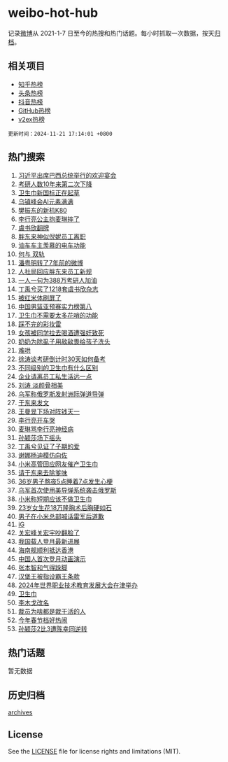 # weibo-hot-hub

记录[微博](https://www.weibo.com)从 2021-1-7 日至今的热搜和热门话题。每小时抓取一次数据，按天[归档](archives)。

## 相关项目

- [知乎热榜](https://github.com/lonnyzhang423/zhihu-hot-hub)
- [头条热榜](https://github.com/lonnyzhang423/toutiao-hot-hub)
- [抖音热榜](https://github.com/lonnyzhang423/douyin-hot-hub)
- [GitHub热榜](https://github.com/lonnyzhang423/github-hot-hub)
- [v2ex热榜](https://github.com/lonnyzhang423/v2ex-hot-hub)


`更新时间：2024-11-21 17:14:01 +0800`

## 热门搜索

1. [习近平出席巴西总统举行的欢迎宴会](https://m.weibo.cn/search?containerid=100103type%3D1%26t%3D10%26q%3D%23%E4%B9%A0%E8%BF%91%E5%B9%B3%E5%87%BA%E5%B8%AD%E5%B7%B4%E8%A5%BF%E6%80%BB%E7%BB%9F%E4%B8%BE%E8%A1%8C%E7%9A%84%E6%AC%A2%E8%BF%8E%E5%AE%B4%E4%BC%9A%23&stream_entry_id=51&isnewpage=1&extparam=seat%3D1%26pos%3D0%26stream_entry_id%3D51%26c_type%3D51%26filter_type%3Drealtimehot%26cate%3D10103%26q%3D%2523%25E4%25B9%25A0%25E8%25BF%2591%25E5%25B9%25B3%25E5%2587%25BA%25E5%25B8%25AD%25E5%25B7%25B4%25E8%25A5%25BF%25E6%2580%25BB%25E7%25BB%259F%25E4%25B8%25BE%25E8%25A1%258C%25E7%259A%2584%25E6%25AC%25A2%25E8%25BF%258E%25E5%25AE%25B4%25E4%25BC%259A%2523%26dgr%3D0%26display_time%3D1732180440%26pre_seqid%3D17321804405900722992137)
1. [考研人数10年来第二次下降](https://m.weibo.cn/search?containerid=100103type%3D1%26t%3D10%26q%3D%23%E8%80%83%E7%A0%94%E4%BA%BA%E6%95%B010%E5%B9%B4%E6%9D%A5%E7%AC%AC%E4%BA%8C%E6%AC%A1%E4%B8%8B%E9%99%8D%23&stream_entry_id=31&isnewpage=1&extparam=seat%3D1%26filter_type%3Drealtimehot%26c_type%3D31%26q%3D%2523%25E8%2580%2583%25E7%25A0%2594%25E4%25BA%25BA%25E6%2595%25B010%25E5%25B9%25B4%25E6%259D%25A5%25E7%25AC%25AC%25E4%25BA%258C%25E6%25AC%25A1%25E4%25B8%258B%25E9%2599%258D%2523%26dgr%3D0%26pos%3D0%26stream_entry_id%3D31%26realpos%3D1%26band_rank%3D1%26flag%3D1%26cate%3D5001%26lcate%3D5001%26display_time%3D1732180440%26pre_seqid%3D17321804405900722992137)
1. [卫生巾新国标正在起草](https://m.weibo.cn/search?containerid=100103type%3D1%26t%3D10%26q%3D%23%E5%8D%AB%E7%94%9F%E5%B7%BE%E6%96%B0%E5%9B%BD%E6%A0%87%E6%AD%A3%E5%9C%A8%E8%B5%B7%E8%8D%89%23&stream_entry_id=31&isnewpage=1&extparam=seat%3D1%26filter_type%3Drealtimehot%26c_type%3D31%26q%3D%2523%25E5%258D%25AB%25E7%2594%259F%25E5%25B7%25BE%25E6%2596%25B0%25E5%259B%25BD%25E6%25A0%2587%25E6%25AD%25A3%25E5%259C%25A8%25E8%25B5%25B7%25E8%258D%2589%2523%26dgr%3D0%26pos%3D1%26stream_entry_id%3D31%26realpos%3D2%26band_rank%3D2%26flag%3D1%26cate%3D5001%26lcate%3D5001%26display_time%3D1732180440%26pre_seqid%3D17321804405900722992137)
1. [乌镇峰会AI元素满满](https://m.weibo.cn/search?containerid=100103type%3D1%26t%3D10%26q%3D%23%E4%B9%8C%E9%95%87%E5%B3%B0%E4%BC%9AAI%E5%85%83%E7%B4%A0%E6%BB%A1%E6%BB%A1%23&stream_entry_id=31&isnewpage=1&extparam=seat%3D1%26filter_type%3Drealtimehot%26c_type%3D31%26q%3D%2523%25E4%25B9%258C%25E9%2595%2587%25E5%25B3%25B0%25E4%25BC%259AAI%25E5%2585%2583%25E7%25B4%25A0%25E6%25BB%25A1%25E6%25BB%25A1%2523%26dgr%3D0%26pos%3D2%26stream_entry_id%3D31%26realpos%3D3%26band_rank%3D3%26flag%3D1%26cate%3D5001%26lcate%3D5001%26display_time%3D1732180440%26pre_seqid%3D17321804405900722992137)
1. [樊振东的新机K80](https://m.weibo.cn/search?containerid=100103type%3D1%26t%3D10%26q%3D%23%E6%A8%8A%E6%8C%AF%E4%B8%9C%E7%9A%84%E6%96%B0%E6%9C%BAK80%23&stream_entry_id=31&isnewpage=1&extparam=seat%3D1%26pos%3D3%26c_type%3D31%26cate%3D5001%26dgr%3D0%26filter_type%3Drealtimehot%26topic_ad%3D1%26stream_entry_id%3D31%26adid%3D264787%26band_rank%3D4%26q%3D%2523%25E6%25A8%258A%25E6%258C%25AF%25E4%25B8%259C%25E7%259A%2584%25E6%2596%25B0%25E6%259C%25BAK80%2523%26lcate%3D5001%26is_ad_pos%3D1%26display_time%3D1732180440%26pre_seqid%3D17321804405900722992137)
1. [李行亮公主抱麦琳摔了](https://m.weibo.cn/search?containerid=100103type%3D1%26t%3D10%26q%3D%23%E6%9D%8E%E8%A1%8C%E4%BA%AE%E5%85%AC%E4%B8%BB%E6%8A%B1%E9%BA%A6%E7%90%B3%E6%91%94%E4%BA%86%23&stream_entry_id=31&isnewpage=1&extparam=seat%3D1%26filter_type%3Drealtimehot%26c_type%3D31%26q%3D%2523%25E6%259D%258E%25E8%25A1%258C%25E4%25BA%25AE%25E5%2585%25AC%25E4%25B8%25BB%25E6%258A%25B1%25E9%25BA%25A6%25E7%2590%25B3%25E6%2591%2594%25E4%25BA%2586%2523%26dgr%3D0%26pos%3D4%26stream_entry_id%3D31%26realpos%3D4%26band_rank%3D4%26flag%3D2%26cate%3D5001%26lcate%3D5001%26display_time%3D1732180440%26pre_seqid%3D17321804405900722992137)
1. [虞书欣翻牌](https://m.weibo.cn/search?containerid=100103type%3D1%26t%3D10%26q%3D%E8%99%9E%E4%B9%A6%E6%AC%A3%E7%BF%BB%E7%89%8C&stream_entry_id=31&isnewpage=1&extparam=seat%3D1%26filter_type%3Drealtimehot%26c_type%3D31%26q%3D%25E8%2599%259E%25E4%25B9%25A6%25E6%25AC%25A3%25E7%25BF%25BB%25E7%2589%258C%26dgr%3D0%26pos%3D5%26stream_entry_id%3D31%26realpos%3D5%26band_rank%3D5%26flag%3D1%26cate%3D5001%26lcate%3D5001%26display_time%3D1732180440%26pre_seqid%3D17321804405900722992137)
1. [胖东来神似倪妮员工离职](https://m.weibo.cn/search?containerid=100103type%3D1%26t%3D10%26q%3D%23%E8%83%96%E4%B8%9C%E6%9D%A5%E7%A5%9E%E4%BC%BC%E5%80%AA%E5%A6%AE%E5%91%98%E5%B7%A5%E7%A6%BB%E8%81%8C%23&stream_entry_id=31&isnewpage=1&extparam=seat%3D1%26filter_type%3Drealtimehot%26c_type%3D31%26q%3D%2523%25E8%2583%2596%25E4%25B8%259C%25E6%259D%25A5%25E7%25A5%259E%25E4%25BC%25BC%25E5%2580%25AA%25E5%25A6%25AE%25E5%2591%2598%25E5%25B7%25A5%25E7%25A6%25BB%25E8%2581%258C%2523%26dgr%3D0%26pos%3D6%26stream_entry_id%3D31%26realpos%3D6%26band_rank%3D6%26flag%3D2%26cate%3D5001%26lcate%3D5001%26display_time%3D1732180440%26pre_seqid%3D17321804405900722992137)
1. [油车车主羡慕的电车功能](https://m.weibo.cn/search?containerid=100103type%3D1%26t%3D10%26q%3D%23%E6%B2%B9%E8%BD%A6%E8%BD%A6%E4%B8%BB%E7%BE%A1%E6%85%95%E7%9A%84%E7%94%B5%E8%BD%A6%E5%8A%9F%E8%83%BD%23&stream_entry_id=31&isnewpage=1&extparam=seat%3D1%26filter_type%3Drealtimehot%26c_type%3D31%26cate%3D5001%26dgr%3D0%26adid%3D264809%26stream_entry_id%3D31%26lcate%3D5001%26band_rank%3D7%26q%3D%2523%25E6%25B2%25B9%25E8%25BD%25A6%25E8%25BD%25A6%25E4%25B8%25BB%25E7%25BE%25A1%25E6%2585%2595%25E7%259A%2584%25E7%2594%25B5%25E8%25BD%25A6%25E5%258A%259F%25E8%2583%25BD%2523%26pos%3D7%26is_ad_pos%3D1%26display_time%3D1732180440%26pre_seqid%3D17321804405900722992137)
1. [何与 双轨](https://m.weibo.cn/search?containerid=100103type%3D1%26t%3D10%26q%3D%E4%BD%95%E4%B8%8E+%E5%8F%8C%E8%BD%A8&stream_entry_id=31&isnewpage=1&extparam=seat%3D1%26filter_type%3Drealtimehot%26c_type%3D31%26q%3D%25E4%25BD%2595%25E4%25B8%258E%2520%25E5%258F%258C%25E8%25BD%25A8%26dgr%3D0%26pos%3D8%26stream_entry_id%3D31%26realpos%3D7%26band_rank%3D7%26flag%3D2%26cate%3D5001%26lcate%3D5001%26display_time%3D1732180440%26pre_seqid%3D17321804405900722992137)
1. [潘粤明转了7年前的微博](https://m.weibo.cn/search?containerid=100103type%3D1%26t%3D10%26q%3D%23%E6%BD%98%E7%B2%A4%E6%98%8E%E8%BD%AC%E4%BA%867%E5%B9%B4%E5%89%8D%E7%9A%84%E5%BE%AE%E5%8D%9A%23&stream_entry_id=31&isnewpage=1&extparam=seat%3D1%26filter_type%3Drealtimehot%26c_type%3D31%26q%3D%2523%25E6%25BD%2598%25E7%25B2%25A4%25E6%2598%258E%25E8%25BD%25AC%25E4%25BA%25867%25E5%25B9%25B4%25E5%2589%258D%25E7%259A%2584%25E5%25BE%25AE%25E5%258D%259A%2523%26dgr%3D0%26pos%3D9%26stream_entry_id%3D31%26realpos%3D8%26band_rank%3D8%26flag%3D1%26cate%3D5001%26lcate%3D5001%26display_time%3D1732180440%26pre_seqid%3D17321804405900722992137)
1. [人社局回应胖东来员工新规](https://m.weibo.cn/search?containerid=100103type%3D1%26t%3D10%26q%3D%23%E4%BA%BA%E7%A4%BE%E5%B1%80%E5%9B%9E%E5%BA%94%E8%83%96%E4%B8%9C%E6%9D%A5%E5%91%98%E5%B7%A5%E6%96%B0%E8%A7%84%23&stream_entry_id=31&isnewpage=1&extparam=seat%3D1%26filter_type%3Drealtimehot%26c_type%3D31%26q%3D%2523%25E4%25BA%25BA%25E7%25A4%25BE%25E5%25B1%2580%25E5%259B%259E%25E5%25BA%2594%25E8%2583%2596%25E4%25B8%259C%25E6%259D%25A5%25E5%2591%2598%25E5%25B7%25A5%25E6%2596%25B0%25E8%25A7%2584%2523%26dgr%3D0%26pos%3D10%26stream_entry_id%3D31%26realpos%3D9%26band_rank%3D9%26flag%3D0%26cate%3D5001%26lcate%3D5001%26display_time%3D1732180440%26pre_seqid%3D17321804405900722992137)
1. [一人一句为388万考研人加油](https://m.weibo.cn/search?containerid=100103type%3D1%26t%3D10%26q%3D%23%E4%B8%80%E4%BA%BA%E4%B8%80%E5%8F%A5%E4%B8%BA388%E4%B8%87%E8%80%83%E7%A0%94%E4%BA%BA%E5%8A%A0%E6%B2%B9%23&stream_entry_id=31&isnewpage=1&extparam=seat%3D1%26filter_type%3Drealtimehot%26c_type%3D31%26q%3D%2523%25E4%25B8%2580%25E4%25BA%25BA%25E4%25B8%2580%25E5%258F%25A5%25E4%25B8%25BA388%25E4%25B8%2587%25E8%2580%2583%25E7%25A0%2594%25E4%25BA%25BA%25E5%258A%25A0%25E6%25B2%25B9%2523%26dgr%3D0%26pos%3D11%26stream_entry_id%3D31%26realpos%3D10%26band_rank%3D10%26flag%3D0%26cate%3D5001%26lcate%3D5001%26display_time%3D1732180440%26pre_seqid%3D17321804405900722992137)
1. [丁禹兮买了1218套虞书欣杂志](https://m.weibo.cn/search?containerid=100103type%3D1%26t%3D10%26q%3D%23%E4%B8%81%E7%A6%B9%E5%85%AE%E4%B9%B0%E4%BA%861218%E5%A5%97%E8%99%9E%E4%B9%A6%E6%AC%A3%E6%9D%82%E5%BF%97%23&stream_entry_id=31&isnewpage=1&extparam=seat%3D1%26filter_type%3Drealtimehot%26c_type%3D31%26q%3D%2523%25E4%25B8%2581%25E7%25A6%25B9%25E5%2585%25AE%25E4%25B9%25B0%25E4%25BA%25861218%25E5%25A5%2597%25E8%2599%259E%25E4%25B9%25A6%25E6%25AC%25A3%25E6%259D%2582%25E5%25BF%2597%2523%26dgr%3D0%26pos%3D12%26stream_entry_id%3D31%26realpos%3D11%26band_rank%3D11%26flag%3D1%26cate%3D5001%26lcate%3D5001%26display_time%3D1732180440%26pre_seqid%3D17321804405900722992137)
1. [被红米体刷屏了](https://m.weibo.cn/search?containerid=100103type%3D1%26t%3D10%26q%3D%23%E8%A2%AB%E7%BA%A2%E7%B1%B3%E4%BD%93%E5%88%B7%E5%B1%8F%E4%BA%86%23&stream_entry_id=31&isnewpage=1&extparam=seat%3D1%26filter_type%3Drealtimehot%26c_type%3D31%26q%3D%2523%25E8%25A2%25AB%25E7%25BA%25A2%25E7%25B1%25B3%25E4%25BD%2593%25E5%2588%25B7%25E5%25B1%258F%25E4%25BA%2586%2523%26dgr%3D0%26pos%3D13%26adid%3D264759%26stream_entry_id%3D31%26realpos%3D12%26band_rank%3D12%26flag%3D0%26cate%3D5001%26lcate%3D5001%26display_time%3D1732180440%26pre_seqid%3D17321804405900722992137)
1. [中国男篮亚预赛实力榜第八](https://m.weibo.cn/search?containerid=100103type%3D1%26t%3D10%26q%3D%23%E4%B8%AD%E5%9B%BD%E7%94%B7%E7%AF%AE%E4%BA%9A%E9%A2%84%E8%B5%9B%E5%AE%9E%E5%8A%9B%E6%A6%9C%E7%AC%AC%E5%85%AB%23&stream_entry_id=31&isnewpage=1&extparam=seat%3D1%26filter_type%3Drealtimehot%26c_type%3D31%26q%3D%2523%25E4%25B8%25AD%25E5%259B%25BD%25E7%2594%25B7%25E7%25AF%25AE%25E4%25BA%259A%25E9%25A2%2584%25E8%25B5%259B%25E5%25AE%259E%25E5%258A%259B%25E6%25A6%259C%25E7%25AC%25AC%25E5%2585%25AB%2523%26dgr%3D0%26pos%3D14%26stream_entry_id%3D31%26realpos%3D13%26band_rank%3D13%26flag%3D1%26cate%3D5001%26lcate%3D5001%26display_time%3D1732180440%26pre_seqid%3D17321804405900722992137)
1. [卫生巾不需要太多花哨的功能](https://m.weibo.cn/search?containerid=100103type%3D1%26t%3D10%26q%3D%23%E5%8D%AB%E7%94%9F%E5%B7%BE%E4%B8%8D%E9%9C%80%E8%A6%81%E5%A4%AA%E5%A4%9A%E8%8A%B1%E5%93%A8%E7%9A%84%E5%8A%9F%E8%83%BD%23&stream_entry_id=31&isnewpage=1&extparam=seat%3D1%26filter_type%3Drealtimehot%26c_type%3D31%26q%3D%2523%25E5%258D%25AB%25E7%2594%259F%25E5%25B7%25BE%25E4%25B8%258D%25E9%259C%2580%25E8%25A6%2581%25E5%25A4%25AA%25E5%25A4%259A%25E8%258A%25B1%25E5%2593%25A8%25E7%259A%2584%25E5%258A%259F%25E8%2583%25BD%2523%26dgr%3D0%26pos%3D15%26stream_entry_id%3D31%26realpos%3D14%26band_rank%3D14%26flag%3D1%26cate%3D5001%26lcate%3D5001%26display_time%3D1732180440%26pre_seqid%3D17321804405900722992137)
1. [踩不完的彩妆雷](https://m.weibo.cn/search?containerid=100103type%3D1%26t%3D10%26q%3D%23%E8%B8%A9%E4%B8%8D%E5%AE%8C%E7%9A%84%E5%BD%A9%E5%A6%86%E9%9B%B7%23&stream_entry_id=31&isnewpage=1&extparam=seat%3D1%26filter_type%3Drealtimehot%26c_type%3D31%26q%3D%2523%25E8%25B8%25A9%25E4%25B8%258D%25E5%25AE%258C%25E7%259A%2584%25E5%25BD%25A9%25E5%25A6%2586%25E9%259B%25B7%2523%26dgr%3D0%26pos%3D16%26adid%3D264853%26stream_entry_id%3D31%26realpos%3D15%26band_rank%3D15%26flag%3D0%26cate%3D5001%26lcate%3D5001%26display_time%3D1732180440%26pre_seqid%3D17321804405900722992137)
1. [女孩被同学拉去喝酒遭强奸致死](https://m.weibo.cn/search?containerid=100103type%3D1%26t%3D10%26q%3D%23%E5%A5%B3%E5%AD%A9%E8%A2%AB%E5%90%8C%E5%AD%A6%E6%8B%89%E5%8E%BB%E5%96%9D%E9%85%92%E9%81%AD%E5%BC%BA%E5%A5%B8%E8%87%B4%E6%AD%BB%23&stream_entry_id=31&isnewpage=1&extparam=seat%3D1%26filter_type%3Drealtimehot%26c_type%3D31%26q%3D%2523%25E5%25A5%25B3%25E5%25AD%25A9%25E8%25A2%25AB%25E5%2590%258C%25E5%25AD%25A6%25E6%258B%2589%25E5%258E%25BB%25E5%2596%259D%25E9%2585%2592%25E9%2581%25AD%25E5%25BC%25BA%25E5%25A5%25B8%25E8%2587%25B4%25E6%25AD%25BB%2523%26dgr%3D0%26pos%3D17%26stream_entry_id%3D31%26realpos%3D16%26band_rank%3D16%26flag%3D0%26cate%3D5001%26lcate%3D5001%26display_time%3D1732180440%26pre_seqid%3D17321804405900722992137)
1. [奶奶为除虱子用敌敌畏给孩子洗头](https://m.weibo.cn/search?containerid=100103type%3D1%26t%3D10%26q%3D%23%E5%A5%B6%E5%A5%B6%E4%B8%BA%E9%99%A4%E8%99%B1%E5%AD%90%E7%94%A8%E6%95%8C%E6%95%8C%E7%95%8F%E7%BB%99%E5%AD%A9%E5%AD%90%E6%B4%97%E5%A4%B4%23&stream_entry_id=31&isnewpage=1&extparam=seat%3D1%26filter_type%3Drealtimehot%26c_type%3D31%26q%3D%2523%25E5%25A5%25B6%25E5%25A5%25B6%25E4%25B8%25BA%25E9%2599%25A4%25E8%2599%25B1%25E5%25AD%2590%25E7%2594%25A8%25E6%2595%258C%25E6%2595%258C%25E7%2595%258F%25E7%25BB%2599%25E5%25AD%25A9%25E5%25AD%2590%25E6%25B4%2597%25E5%25A4%25B4%2523%26dgr%3D0%26pos%3D18%26stream_entry_id%3D31%26realpos%3D17%26band_rank%3D17%26flag%3D1%26cate%3D5001%26lcate%3D5001%26display_time%3D1732180440%26pre_seqid%3D17321804405900722992137)
1. [难哄](https://m.weibo.cn/search?containerid=100103type%3D1%26t%3D10%26q%3D%E9%9A%BE%E5%93%84&stream_entry_id=31&isnewpage=1&extparam=seat%3D1%26filter_type%3Drealtimehot%26c_type%3D31%26q%3D%25E9%259A%25BE%25E5%2593%2584%26dgr%3D0%26pos%3D19%26stream_entry_id%3D31%26realpos%3D18%26band_rank%3D18%26flag%3D2%26cate%3D5001%26lcate%3D5001%26display_time%3D1732180440%26pre_seqid%3D17321804405900722992137)
1. [徐涛谈考研倒计时30天如何备考](https://m.weibo.cn/search?containerid=100103type%3D1%26t%3D10%26q%3D%23%E5%BE%90%E6%B6%9B%E8%B0%88%E8%80%83%E7%A0%94%E5%80%92%E8%AE%A1%E6%97%B630%E5%A4%A9%E5%A6%82%E4%BD%95%E5%A4%87%E8%80%83%23&stream_entry_id=31&isnewpage=1&extparam=seat%3D1%26filter_type%3Drealtimehot%26c_type%3D31%26q%3D%2523%25E5%25BE%2590%25E6%25B6%259B%25E8%25B0%2588%25E8%2580%2583%25E7%25A0%2594%25E5%2580%2592%25E8%25AE%25A1%25E6%2597%25B630%25E5%25A4%25A9%25E5%25A6%2582%25E4%25BD%2595%25E5%25A4%2587%25E8%2580%2583%2523%26dgr%3D0%26pos%3D20%26stream_entry_id%3D31%26realpos%3D19%26band_rank%3D19%26flag%3D1%26cate%3D5001%26lcate%3D5001%26display_time%3D1732180440%26pre_seqid%3D17321804405900722992137)
1. [不同级别的卫生巾有什么区别](https://m.weibo.cn/search?containerid=100103type%3D1%26t%3D10%26q%3D%23%E4%B8%8D%E5%90%8C%E7%BA%A7%E5%88%AB%E7%9A%84%E5%8D%AB%E7%94%9F%E5%B7%BE%E6%9C%89%E4%BB%80%E4%B9%88%E5%8C%BA%E5%88%AB%23&stream_entry_id=31&isnewpage=1&extparam=seat%3D1%26filter_type%3Drealtimehot%26c_type%3D31%26q%3D%2523%25E4%25B8%258D%25E5%2590%258C%25E7%25BA%25A7%25E5%2588%25AB%25E7%259A%2584%25E5%258D%25AB%25E7%2594%259F%25E5%25B7%25BE%25E6%259C%2589%25E4%25BB%2580%25E4%25B9%2588%25E5%258C%25BA%25E5%2588%25AB%2523%26dgr%3D0%26pos%3D21%26stream_entry_id%3D31%26realpos%3D20%26band_rank%3D20%26flag%3D1%26cate%3D5001%26lcate%3D5001%26display_time%3D1732180440%26pre_seqid%3D17321804405900722992137)
1. [企业请离员工私生活远一点](https://m.weibo.cn/search?containerid=100103type%3D1%26t%3D10%26q%3D%23%E4%BC%81%E4%B8%9A%E8%AF%B7%E7%A6%BB%E5%91%98%E5%B7%A5%E7%A7%81%E7%94%9F%E6%B4%BB%E8%BF%9C%E4%B8%80%E7%82%B9%23&stream_entry_id=31&isnewpage=1&extparam=seat%3D1%26filter_type%3Drealtimehot%26c_type%3D31%26q%3D%2523%25E4%25BC%2581%25E4%25B8%259A%25E8%25AF%25B7%25E7%25A6%25BB%25E5%2591%2598%25E5%25B7%25A5%25E7%25A7%2581%25E7%2594%259F%25E6%25B4%25BB%25E8%25BF%259C%25E4%25B8%2580%25E7%2582%25B9%2523%26dgr%3D0%26pos%3D22%26stream_entry_id%3D31%26realpos%3D21%26band_rank%3D21%26flag%3D2%26cate%3D5001%26lcate%3D5001%26display_time%3D1732180440%26pre_seqid%3D17321804405900722992137)
1. [刘涛 淡颜骨相美](https://m.weibo.cn/search?containerid=100103type%3D1%26t%3D10%26q%3D%E5%88%98%E6%B6%9B+%E6%B7%A1%E9%A2%9C%E9%AA%A8%E7%9B%B8%E7%BE%8E&stream_entry_id=31&isnewpage=1&extparam=seat%3D1%26filter_type%3Drealtimehot%26c_type%3D31%26q%3D%25E5%2588%2598%25E6%25B6%259B%2520%25E6%25B7%25A1%25E9%25A2%259C%25E9%25AA%25A8%25E7%259B%25B8%25E7%25BE%258E%26dgr%3D0%26pos%3D23%26stream_entry_id%3D31%26realpos%3D22%26band_rank%3D22%26flag%3D1%26cate%3D5001%26lcate%3D5001%26display_time%3D1732180440%26pre_seqid%3D17321804405900722992137)
1. [乌军称俄罗斯发射洲际弹道导弹](https://m.weibo.cn/search?containerid=100103type%3D1%26t%3D10%26q%3D%23%E4%B9%8C%E5%86%9B%E7%A7%B0%E4%BF%84%E7%BD%97%E6%96%AF%E5%8F%91%E5%B0%84%E6%B4%B2%E9%99%85%E5%BC%B9%E9%81%93%E5%AF%BC%E5%BC%B9%23&stream_entry_id=31&isnewpage=1&extparam=seat%3D1%26filter_type%3Drealtimehot%26c_type%3D31%26q%3D%2523%25E4%25B9%258C%25E5%2586%259B%25E7%25A7%25B0%25E4%25BF%2584%25E7%25BD%2597%25E6%2596%25AF%25E5%258F%2591%25E5%25B0%2584%25E6%25B4%25B2%25E9%2599%2585%25E5%25BC%25B9%25E9%2581%2593%25E5%25AF%25BC%25E5%25BC%25B9%2523%26dgr%3D0%26pos%3D24%26stream_entry_id%3D31%26realpos%3D23%26band_rank%3D23%26flag%3D1%26cate%3D5001%26lcate%3D5001%26display_time%3D1732180440%26pre_seqid%3D17321804405900722992137)
1. [于东来发文](https://m.weibo.cn/search?containerid=100103type%3D1%26t%3D10%26q%3D%23%E4%BA%8E%E4%B8%9C%E6%9D%A5%E5%8F%91%E6%96%87%23&stream_entry_id=31&isnewpage=1&extparam=seat%3D1%26filter_type%3Drealtimehot%26c_type%3D31%26q%3D%2523%25E4%25BA%258E%25E4%25B8%259C%25E6%259D%25A5%25E5%258F%2591%25E6%2596%2587%2523%26dgr%3D0%26pos%3D25%26stream_entry_id%3D31%26realpos%3D24%26band_rank%3D24%26flag%3D0%26cate%3D5001%26lcate%3D5001%26display_time%3D1732180440%26pre_seqid%3D17321804405900722992137)
1. [王曼昱下场对阵钱天一](https://m.weibo.cn/search?containerid=100103type%3D1%26t%3D10%26q%3D%23%E7%8E%8B%E6%9B%BC%E6%98%B1%E4%B8%8B%E5%9C%BA%E5%AF%B9%E9%98%B5%E9%92%B1%E5%A4%A9%E4%B8%80%23&stream_entry_id=31&isnewpage=1&extparam=seat%3D1%26filter_type%3Drealtimehot%26c_type%3D31%26q%3D%2523%25E7%258E%258B%25E6%259B%25BC%25E6%2598%25B1%25E4%25B8%258B%25E5%259C%25BA%25E5%25AF%25B9%25E9%2598%25B5%25E9%2592%25B1%25E5%25A4%25A9%25E4%25B8%2580%2523%26dgr%3D0%26pos%3D26%26stream_entry_id%3D31%26realpos%3D25%26band_rank%3D25%26flag%3D1%26cate%3D5001%26lcate%3D5001%26display_time%3D1732180440%26pre_seqid%3D17321804405900722992137)
1. [李行亮开车哭](https://m.weibo.cn/search?containerid=100103type%3D1%26t%3D10%26q%3D%E6%9D%8E%E8%A1%8C%E4%BA%AE%E5%BC%80%E8%BD%A6%E5%93%AD&stream_entry_id=31&isnewpage=1&extparam=seat%3D1%26filter_type%3Drealtimehot%26c_type%3D31%26q%3D%25E6%259D%258E%25E8%25A1%258C%25E4%25BA%25AE%25E5%25BC%2580%25E8%25BD%25A6%25E5%2593%25AD%26dgr%3D0%26pos%3D27%26stream_entry_id%3D31%26realpos%3D26%26band_rank%3D26%26flag%3D0%26cate%3D5001%26lcate%3D5001%26display_time%3D1732180440%26pre_seqid%3D17321804405900722992137)
1. [麦琳骂李行亮神经病](https://m.weibo.cn/search?containerid=100103type%3D1%26t%3D10%26q%3D%23%E9%BA%A6%E7%90%B3%E9%AA%82%E6%9D%8E%E8%A1%8C%E4%BA%AE%E7%A5%9E%E7%BB%8F%E7%97%85%23&stream_entry_id=31&isnewpage=1&extparam=seat%3D1%26filter_type%3Drealtimehot%26c_type%3D31%26q%3D%2523%25E9%25BA%25A6%25E7%2590%25B3%25E9%25AA%2582%25E6%259D%258E%25E8%25A1%258C%25E4%25BA%25AE%25E7%25A5%259E%25E7%25BB%258F%25E7%2597%2585%2523%26dgr%3D0%26pos%3D28%26stream_entry_id%3D31%26realpos%3D27%26band_rank%3D27%26flag%3D0%26cate%3D5001%26lcate%3D5001%26display_time%3D1732180440%26pre_seqid%3D17321804405900722992137)
1. [孙颖莎场下摇头](https://m.weibo.cn/search?containerid=100103type%3D1%26t%3D10%26q%3D%23%E5%AD%99%E9%A2%96%E8%8E%8E%E5%9C%BA%E4%B8%8B%E6%91%87%E5%A4%B4%23&stream_entry_id=31&isnewpage=1&extparam=seat%3D1%26filter_type%3Drealtimehot%26c_type%3D31%26q%3D%2523%25E5%25AD%2599%25E9%25A2%2596%25E8%258E%258E%25E5%259C%25BA%25E4%25B8%258B%25E6%2591%2587%25E5%25A4%25B4%2523%26dgr%3D0%26pos%3D29%26stream_entry_id%3D31%26realpos%3D28%26band_rank%3D28%26flag%3D0%26cate%3D5001%26lcate%3D5001%26display_time%3D1732180440%26pre_seqid%3D17321804405900722992137)
1. [丁禹兮见证了子期的爱](https://m.weibo.cn/search?containerid=100103type%3D1%26t%3D10%26q%3D%23%E4%B8%81%E7%A6%B9%E5%85%AE%E8%A7%81%E8%AF%81%E4%BA%86%E5%AD%90%E6%9C%9F%E7%9A%84%E7%88%B1%23&stream_entry_id=31&isnewpage=1&extparam=seat%3D1%26filter_type%3Drealtimehot%26c_type%3D31%26q%3D%2523%25E4%25B8%2581%25E7%25A6%25B9%25E5%2585%25AE%25E8%25A7%2581%25E8%25AF%2581%25E4%25BA%2586%25E5%25AD%2590%25E6%259C%259F%25E7%259A%2584%25E7%2588%25B1%2523%26dgr%3D0%26pos%3D30%26stream_entry_id%3D31%26realpos%3D29%26band_rank%3D29%26flag%3D1%26cate%3D5001%26lcate%3D5001%26display_time%3D1732180440%26pre_seqid%3D17321804405900722992137)
1. [谢娜杨迪模仿向佐](https://m.weibo.cn/search?containerid=100103type%3D1%26t%3D10%26q%3D%23%E8%B0%A2%E5%A8%9C%E6%9D%A8%E8%BF%AA%E6%A8%A1%E4%BB%BF%E5%90%91%E4%BD%90%23&stream_entry_id=31&isnewpage=1&extparam=seat%3D1%26filter_type%3Drealtimehot%26c_type%3D31%26q%3D%2523%25E8%25B0%25A2%25E5%25A8%259C%25E6%259D%25A8%25E8%25BF%25AA%25E6%25A8%25A1%25E4%25BB%25BF%25E5%2590%2591%25E4%25BD%2590%2523%26dgr%3D0%26pos%3D31%26stream_entry_id%3D31%26realpos%3D30%26band_rank%3D30%26flag%3D1%26cate%3D5001%26lcate%3D5001%26display_time%3D1732180440%26pre_seqid%3D17321804405900722992137)
1. [小米高管回应网友催产卫生巾](https://m.weibo.cn/search?containerid=100103type%3D1%26t%3D10%26q%3D%23%E5%B0%8F%E7%B1%B3%E9%AB%98%E7%AE%A1%E5%9B%9E%E5%BA%94%E7%BD%91%E5%8F%8B%E5%82%AC%E4%BA%A7%E5%8D%AB%E7%94%9F%E5%B7%BE%23&stream_entry_id=31&isnewpage=1&extparam=seat%3D1%26filter_type%3Drealtimehot%26c_type%3D31%26q%3D%2523%25E5%25B0%258F%25E7%25B1%25B3%25E9%25AB%2598%25E7%25AE%25A1%25E5%259B%259E%25E5%25BA%2594%25E7%25BD%2591%25E5%258F%258B%25E5%2582%25AC%25E4%25BA%25A7%25E5%258D%25AB%25E7%2594%259F%25E5%25B7%25BE%2523%26dgr%3D0%26pos%3D32%26stream_entry_id%3D31%26realpos%3D31%26band_rank%3D31%26flag%3D0%26cate%3D5001%26lcate%3D5001%26display_time%3D1732180440%26pre_seqid%3D17321804405900722992137)
1. [请于东来去除爹味](https://m.weibo.cn/search?containerid=100103type%3D1%26t%3D10%26q%3D%23%E8%AF%B7%E4%BA%8E%E4%B8%9C%E6%9D%A5%E5%8E%BB%E9%99%A4%E7%88%B9%E5%91%B3%23&stream_entry_id=31&isnewpage=1&extparam=seat%3D1%26filter_type%3Drealtimehot%26c_type%3D31%26q%3D%2523%25E8%25AF%25B7%25E4%25BA%258E%25E4%25B8%259C%25E6%259D%25A5%25E5%258E%25BB%25E9%2599%25A4%25E7%2588%25B9%25E5%2591%25B3%2523%26dgr%3D0%26pos%3D33%26stream_entry_id%3D31%26realpos%3D32%26band_rank%3D32%26flag%3D1%26cate%3D5001%26lcate%3D5001%26display_time%3D1732180440%26pre_seqid%3D17321804405900722992137)
1. [36岁男子熬夜5点睡着7点发生心梗](https://m.weibo.cn/search?containerid=100103type%3D1%26t%3D10%26q%3D%2336%E5%B2%81%E7%94%B7%E5%AD%90%E7%86%AC%E5%A4%9C5%E7%82%B9%E7%9D%A1%E7%9D%807%E7%82%B9%E5%8F%91%E7%94%9F%E5%BF%83%E6%A2%97%23&stream_entry_id=31&isnewpage=1&extparam=seat%3D1%26filter_type%3Drealtimehot%26c_type%3D31%26q%3D%252336%25E5%25B2%2581%25E7%2594%25B7%25E5%25AD%2590%25E7%2586%25AC%25E5%25A4%259C5%25E7%2582%25B9%25E7%259D%25A1%25E7%259D%25807%25E7%2582%25B9%25E5%258F%2591%25E7%2594%259F%25E5%25BF%2583%25E6%25A2%2597%2523%26dgr%3D0%26pos%3D34%26stream_entry_id%3D31%26realpos%3D33%26band_rank%3D33%26flag%3D0%26cate%3D5001%26lcate%3D5001%26display_time%3D1732180440%26pre_seqid%3D17321804405900722992137)
1. [乌军首次使用美导弹系统袭击俄罗斯](https://m.weibo.cn/search?containerid=100103type%3D1%26t%3D10%26q%3D%E4%B9%8C%E5%86%9B%E9%A6%96%E6%AC%A1%E4%BD%BF%E7%94%A8%E7%BE%8E%E5%AF%BC%E5%BC%B9%E7%B3%BB%E7%BB%9F%E8%A2%AD%E5%87%BB%E4%BF%84%E7%BD%97%E6%96%AF&stream_entry_id=31&isnewpage=1&extparam=seat%3D1%26filter_type%3Drealtimehot%26c_type%3D31%26q%3D%25E4%25B9%258C%25E5%2586%259B%25E9%25A6%2596%25E6%25AC%25A1%25E4%25BD%25BF%25E7%2594%25A8%25E7%25BE%258E%25E5%25AF%25BC%25E5%25BC%25B9%25E7%25B3%25BB%25E7%25BB%259F%25E8%25A2%25AD%25E5%2587%25BB%25E4%25BF%2584%25E7%25BD%2597%25E6%2596%25AF%26dgr%3D0%26pos%3D35%26stream_entry_id%3D31%26realpos%3D34%26band_rank%3D34%26flag%3D0%26cate%3D5001%26lcate%3D5001%26display_time%3D1732180440%26pre_seqid%3D17321804405900722992137)
1. [小米称短期应该不做卫生巾](https://m.weibo.cn/search?containerid=100103type%3D1%26t%3D10%26q%3D%23%E5%B0%8F%E7%B1%B3%E7%A7%B0%E7%9F%AD%E6%9C%9F%E5%BA%94%E8%AF%A5%E4%B8%8D%E5%81%9A%E5%8D%AB%E7%94%9F%E5%B7%BE%23&stream_entry_id=31&isnewpage=1&extparam=seat%3D1%26filter_type%3Drealtimehot%26c_type%3D31%26q%3D%2523%25E5%25B0%258F%25E7%25B1%25B3%25E7%25A7%25B0%25E7%259F%25AD%25E6%259C%259F%25E5%25BA%2594%25E8%25AF%25A5%25E4%25B8%258D%25E5%2581%259A%25E5%258D%25AB%25E7%2594%259F%25E5%25B7%25BE%2523%26dgr%3D0%26pos%3D36%26stream_entry_id%3D31%26realpos%3D35%26band_rank%3D35%26flag%3D0%26cate%3D5001%26lcate%3D5001%26display_time%3D1732180440%26pre_seqid%3D17321804405900722992137)
1. [23岁女生花18万隆胸术后胸硬如石](https://m.weibo.cn/search?containerid=100103type%3D1%26t%3D10%26q%3D%2323%E5%B2%81%E5%A5%B3%E7%94%9F%E8%8A%B118%E4%B8%87%E9%9A%86%E8%83%B8%E6%9C%AF%E5%90%8E%E8%83%B8%E7%A1%AC%E5%A6%82%E7%9F%B3%23&stream_entry_id=31&isnewpage=1&extparam=seat%3D1%26filter_type%3Drealtimehot%26c_type%3D31%26q%3D%252323%25E5%25B2%2581%25E5%25A5%25B3%25E7%2594%259F%25E8%258A%25B118%25E4%25B8%2587%25E9%259A%2586%25E8%2583%25B8%25E6%259C%25AF%25E5%2590%258E%25E8%2583%25B8%25E7%25A1%25AC%25E5%25A6%2582%25E7%259F%25B3%2523%26dgr%3D0%26pos%3D37%26stream_entry_id%3D31%26realpos%3D36%26band_rank%3D36%26flag%3D0%26cate%3D5001%26lcate%3D5001%26display_time%3D1732180440%26pre_seqid%3D17321804405900722992137)
1. [男子在小米总部喊话雷军后道歉](https://m.weibo.cn/search?containerid=100103type%3D1%26t%3D10%26q%3D%23%E7%94%B7%E5%AD%90%E5%9C%A8%E5%B0%8F%E7%B1%B3%E6%80%BB%E9%83%A8%E5%96%8A%E8%AF%9D%E9%9B%B7%E5%86%9B%E5%90%8E%E9%81%93%E6%AD%89%23&stream_entry_id=31&isnewpage=1&extparam=seat%3D1%26filter_type%3Drealtimehot%26c_type%3D31%26q%3D%2523%25E7%2594%25B7%25E5%25AD%2590%25E5%259C%25A8%25E5%25B0%258F%25E7%25B1%25B3%25E6%2580%25BB%25E9%2583%25A8%25E5%2596%258A%25E8%25AF%259D%25E9%259B%25B7%25E5%2586%259B%25E5%2590%258E%25E9%2581%2593%25E6%25AD%2589%2523%26dgr%3D0%26pos%3D38%26stream_entry_id%3D31%26realpos%3D37%26band_rank%3D37%26flag%3D1%26cate%3D5001%26lcate%3D5001%26display_time%3D1732180440%26pre_seqid%3D17321804405900722992137)
1. [iG](https://m.weibo.cn/search?containerid=100103type%3D1%26t%3D10%26q%3DiG&stream_entry_id=31&isnewpage=1&extparam=seat%3D1%26filter_type%3Drealtimehot%26c_type%3D31%26q%3DiG%26dgr%3D0%26pos%3D39%26stream_entry_id%3D31%26realpos%3D38%26band_rank%3D38%26flag%3D0%26cate%3D5001%26lcate%3D5001%26display_time%3D1732180440%26pre_seqid%3D17321804405900722992137)
1. [关宏峰关宏宇吵翻脸了](https://m.weibo.cn/search?containerid=100103type%3D1%26t%3D10%26q%3D%E5%85%B3%E5%AE%8F%E5%B3%B0%E5%85%B3%E5%AE%8F%E5%AE%87%E5%90%B5%E7%BF%BB%E8%84%B8%E4%BA%86&stream_entry_id=31&isnewpage=1&extparam=seat%3D1%26filter_type%3Drealtimehot%26c_type%3D31%26q%3D%25E5%2585%25B3%25E5%25AE%258F%25E5%25B3%25B0%25E5%2585%25B3%25E5%25AE%258F%25E5%25AE%2587%25E5%2590%25B5%25E7%25BF%25BB%25E8%2584%25B8%25E4%25BA%2586%26dgr%3D0%26pos%3D40%26stream_entry_id%3D31%26realpos%3D39%26band_rank%3D39%26flag%3D1%26cate%3D5001%26lcate%3D5001%26display_time%3D1732180440%26pre_seqid%3D17321804405900722992137)
1. [我国载人登月最新进展](https://m.weibo.cn/search?containerid=100103type%3D1%26t%3D10%26q%3D%23%E6%88%91%E5%9B%BD%E8%BD%BD%E4%BA%BA%E7%99%BB%E6%9C%88%E6%9C%80%E6%96%B0%E8%BF%9B%E5%B1%95%23&stream_entry_id=31&isnewpage=1&extparam=seat%3D1%26filter_type%3Drealtimehot%26c_type%3D31%26q%3D%2523%25E6%2588%2591%25E5%259B%25BD%25E8%25BD%25BD%25E4%25BA%25BA%25E7%2599%25BB%25E6%259C%2588%25E6%259C%2580%25E6%2596%25B0%25E8%25BF%259B%25E5%25B1%2595%2523%26dgr%3D0%26pos%3D41%26stream_entry_id%3D31%26realpos%3D40%26band_rank%3D40%26flag%3D1%26cate%3D5001%26lcate%3D5001%26display_time%3D1732180440%26pre_seqid%3D17321804405900722992137)
1. [海南舰顺利抵达香港](https://m.weibo.cn/search?containerid=100103type%3D1%26t%3D10%26q%3D%23%E6%B5%B7%E5%8D%97%E8%88%B0%E9%A1%BA%E5%88%A9%E6%8A%B5%E8%BE%BE%E9%A6%99%E6%B8%AF%23&stream_entry_id=31&isnewpage=1&extparam=seat%3D1%26filter_type%3Drealtimehot%26c_type%3D31%26q%3D%2523%25E6%25B5%25B7%25E5%258D%2597%25E8%2588%25B0%25E9%25A1%25BA%25E5%2588%25A9%25E6%258A%25B5%25E8%25BE%25BE%25E9%25A6%2599%25E6%25B8%25AF%2523%26dgr%3D0%26pos%3D42%26stream_entry_id%3D31%26realpos%3D41%26band_rank%3D41%26flag%3D1%26cate%3D5001%26lcate%3D5001%26display_time%3D1732180440%26pre_seqid%3D17321804405900722992137)
1. [中国人首次登月动画演示](https://m.weibo.cn/search?containerid=100103type%3D1%26t%3D10%26q%3D%23%E4%B8%AD%E5%9B%BD%E4%BA%BA%E9%A6%96%E6%AC%A1%E7%99%BB%E6%9C%88%E5%8A%A8%E7%94%BB%E6%BC%94%E7%A4%BA%23&stream_entry_id=31&isnewpage=1&extparam=seat%3D1%26filter_type%3Drealtimehot%26c_type%3D31%26q%3D%2523%25E4%25B8%25AD%25E5%259B%25BD%25E4%25BA%25BA%25E9%25A6%2596%25E6%25AC%25A1%25E7%2599%25BB%25E6%259C%2588%25E5%258A%25A8%25E7%2594%25BB%25E6%25BC%2594%25E7%25A4%25BA%2523%26dgr%3D0%26pos%3D43%26stream_entry_id%3D31%26realpos%3D42%26band_rank%3D42%26flag%3D0%26cate%3D5001%26lcate%3D5001%26display_time%3D1732180440%26pre_seqid%3D17321804405900722992137)
1. [张本智和气得跺脚](https://m.weibo.cn/search?containerid=100103type%3D1%26t%3D10%26q%3D%E5%BC%A0%E6%9C%AC%E6%99%BA%E5%92%8C%E6%B0%94%E5%BE%97%E8%B7%BA%E8%84%9A&stream_entry_id=31&isnewpage=1&extparam=seat%3D1%26filter_type%3Drealtimehot%26c_type%3D31%26q%3D%25E5%25BC%25A0%25E6%259C%25AC%25E6%2599%25BA%25E5%2592%258C%25E6%25B0%2594%25E5%25BE%2597%25E8%25B7%25BA%25E8%2584%259A%26dgr%3D0%26pos%3D44%26stream_entry_id%3D31%26realpos%3D43%26band_rank%3D43%26flag%3D1%26cate%3D5001%26lcate%3D5001%26display_time%3D1732180440%26pre_seqid%3D17321804405900722992137)
1. [汉堡王被指设霸王条款](https://m.weibo.cn/search?containerid=100103type%3D1%26t%3D10%26q%3D%23%E6%B1%89%E5%A0%A1%E7%8E%8B%E8%A2%AB%E6%8C%87%E8%AE%BE%E9%9C%B8%E7%8E%8B%E6%9D%A1%E6%AC%BE%23&stream_entry_id=31&isnewpage=1&extparam=seat%3D1%26filter_type%3Drealtimehot%26c_type%3D31%26q%3D%2523%25E6%25B1%2589%25E5%25A0%25A1%25E7%258E%258B%25E8%25A2%25AB%25E6%258C%2587%25E8%25AE%25BE%25E9%259C%25B8%25E7%258E%258B%25E6%259D%25A1%25E6%25AC%25BE%2523%26dgr%3D0%26pos%3D45%26stream_entry_id%3D31%26realpos%3D44%26band_rank%3D44%26flag%3D1%26cate%3D5001%26lcate%3D5001%26display_time%3D1732180440%26pre_seqid%3D17321804405900722992137)
1. [2024年世界职业技术教育发展大会在津举办](https://m.weibo.cn/search?containerid=100103type%3D1%26t%3D10%26q%3D%232024%E5%B9%B4%E4%B8%96%E7%95%8C%E8%81%8C%E4%B8%9A%E6%8A%80%E6%9C%AF%E6%95%99%E8%82%B2%E5%8F%91%E5%B1%95%E5%A4%A7%E4%BC%9A%E5%9C%A8%E6%B4%A5%E4%B8%BE%E5%8A%9E%23&stream_entry_id=31&isnewpage=1&extparam=seat%3D1%26filter_type%3Drealtimehot%26c_type%3D31%26q%3D%25232024%25E5%25B9%25B4%25E4%25B8%2596%25E7%2595%258C%25E8%2581%258C%25E4%25B8%259A%25E6%258A%2580%25E6%259C%25AF%25E6%2595%2599%25E8%2582%25B2%25E5%258F%2591%25E5%25B1%2595%25E5%25A4%25A7%25E4%25BC%259A%25E5%259C%25A8%25E6%25B4%25A5%25E4%25B8%25BE%25E5%258A%259E%2523%26dgr%3D0%26pos%3D46%26stream_entry_id%3D31%26realpos%3D45%26band_rank%3D45%26flag%3D1%26cate%3D5001%26lcate%3D5001%26display_time%3D1732180440%26pre_seqid%3D17321804405900722992137)
1. [卫生巾](https://m.weibo.cn/search?containerid=100103type%3D1%26t%3D10%26q%3D%E5%8D%AB%E7%94%9F%E5%B7%BE&stream_entry_id=31&isnewpage=1&extparam=seat%3D1%26filter_type%3Drealtimehot%26c_type%3D31%26q%3D%25E5%258D%25AB%25E7%2594%259F%25E5%25B7%25BE%26dgr%3D0%26pos%3D47%26stream_entry_id%3D31%26realpos%3D46%26band_rank%3D46%26flag%3D0%26cate%3D5001%26lcate%3D5001%26display_time%3D1732180440%26pre_seqid%3D17321804405900722992137)
1. [李木戈改名](https://m.weibo.cn/search?containerid=100103type%3D1%26t%3D10%26q%3D%23%E6%9D%8E%E6%9C%A8%E6%88%88%E6%94%B9%E5%90%8D%23&stream_entry_id=31&isnewpage=1&extparam=seat%3D1%26filter_type%3Drealtimehot%26c_type%3D31%26q%3D%2523%25E6%259D%258E%25E6%259C%25A8%25E6%2588%2588%25E6%2594%25B9%25E5%2590%258D%2523%26dgr%3D0%26pos%3D48%26stream_entry_id%3D31%26realpos%3D47%26band_rank%3D47%26flag%3D1%26cate%3D5001%26lcate%3D5001%26display_time%3D1732180440%26pre_seqid%3D17321804405900722992137)
1. [裁员为啥都是裁干活的人](https://m.weibo.cn/search?containerid=100103type%3D1%26t%3D10%26q%3D%23%E8%A3%81%E5%91%98%E4%B8%BA%E5%95%A5%E9%83%BD%E6%98%AF%E8%A3%81%E5%B9%B2%E6%B4%BB%E7%9A%84%E4%BA%BA%23&stream_entry_id=31&isnewpage=1&extparam=seat%3D1%26filter_type%3Drealtimehot%26c_type%3D31%26q%3D%2523%25E8%25A3%2581%25E5%2591%2598%25E4%25B8%25BA%25E5%2595%25A5%25E9%2583%25BD%25E6%2598%25AF%25E8%25A3%2581%25E5%25B9%25B2%25E6%25B4%25BB%25E7%259A%2584%25E4%25BA%25BA%2523%26dgr%3D0%26pos%3D49%26stream_entry_id%3D31%26realpos%3D48%26band_rank%3D48%26flag%3D0%26cate%3D5001%26lcate%3D5001%26display_time%3D1732180440%26pre_seqid%3D17321804405900722992137)
1. [今年春节档好热闹](https://m.weibo.cn/search?containerid=100103type%3D1%26t%3D10%26q%3D%E4%BB%8A%E5%B9%B4%E6%98%A5%E8%8A%82%E6%A1%A3%E5%A5%BD%E7%83%AD%E9%97%B9&stream_entry_id=31&isnewpage=1&extparam=seat%3D1%26filter_type%3Drealtimehot%26c_type%3D31%26q%3D%25E4%25BB%258A%25E5%25B9%25B4%25E6%2598%25A5%25E8%258A%2582%25E6%25A1%25A3%25E5%25A5%25BD%25E7%2583%25AD%25E9%2597%25B9%26dgr%3D0%26pos%3D50%26stream_entry_id%3D31%26realpos%3D49%26band_rank%3D49%26flag%3D0%26cate%3D5001%26lcate%3D5001%26display_time%3D1732180440%26pre_seqid%3D17321804405900722992137)
1. [孙颖莎2比3遭陈幸同逆转](https://m.weibo.cn/search?containerid=100103type%3D1%26t%3D10%26q%3D%23%E5%AD%99%E9%A2%96%E8%8E%8E2%E6%AF%943%E9%81%AD%E9%99%88%E5%B9%B8%E5%90%8C%E9%80%86%E8%BD%AC%23&stream_entry_id=31&isnewpage=1&extparam=seat%3D1%26filter_type%3Drealtimehot%26c_type%3D31%26q%3D%2523%25E5%25AD%2599%25E9%25A2%2596%25E8%258E%258E2%25E6%25AF%25943%25E9%2581%25AD%25E9%2599%2588%25E5%25B9%25B8%25E5%2590%258C%25E9%2580%2586%25E8%25BD%25AC%2523%26dgr%3D0%26pos%3D51%26stream_entry_id%3D31%26realpos%3D50%26band_rank%3D50%26flag%3D0%26cate%3D5001%26lcate%3D5001%26display_time%3D1732180440%26pre_seqid%3D17321804405900722992137)

## 热门话题

暂无数据

## 历史归档

[archives](archives)

## License

See the [LICENSE](LICENSE) file for license rights and limitations (MIT).
